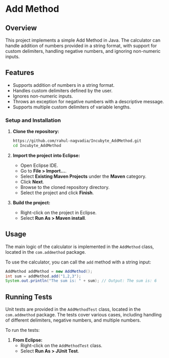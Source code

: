 # Add Method

## Overview
This project implements a simple Add Method in Java. The calculator can handle addition of numbers provided in a string format, with support for custom delimiters, handling negative numbers, and ignoring non-numeric inputs.

## Features
- Supports addition of numbers in a string format.
- Handles custom delimiters defined by the user.
- Ignores non-numeric inputs.
- Throws an exception for negative numbers with a descriptive message.
- Supports multiple custom delimiters of variable lengths.



### Setup and Installation

1. **Clone the repository:**

   ```bash
   https://github.com/rahul-nagvadia/Incubyte_AddMethod.git
   cd Incubyte_AddMethod
   ```

2. **Import the project into Eclipse:**
   - Open Eclipse IDE.
   - Go to **File > Import...**.
   - Select **Existing Maven Projects** under the **Maven** category.
   - Click **Next**.
   - Browse to the cloned repository directory.
   - Select the project and click **Finish**.

3. **Build the project:**
   - Right-click on the project in Eclipse.
   - Select **Run As > Maven install**.

## Usage

The main logic of the calculator is implemented in the `AddMethod` class, located in the `com.addmethod` package.

To use the calculator, you can call the `add` method with a string input:

```java
AddMethod addMethod = new AddMethod();
int sum = addMethod.add("1,2,3");
System.out.println("The sum is: " + sum); // Output: The sum is: 6
```

## Running Tests

Unit tests are provided in the `AddMethodTest` class, located in the `com.addmethod` package. The tests cover various cases, including handling of different delimiters, negative numbers, and multiple numbers.

To run the tests:

1. **From Eclipse:**
   - Right-click on the `AddMethodTest` class.
   - Select **Run As > JUnit Test**.
